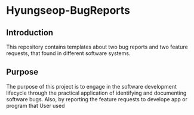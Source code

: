 # Hyungseop-BugReports

## Introduction

This repository contains templates about two bug reports and two feature requests, that found in different software systems.

## Purpose

The purpose of this project is to engage in the software development lifecycle through the practical application of identifying and documenting software bugs.
Also, by reporting the feature requests to develope app or program that User used
